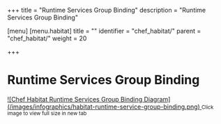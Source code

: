 +++
title = "Runtime Services Group Binding"
description = "Runtime Services Group Binding"

[menu]
  [menu.habitat]
    title = ""
    identifier = "chef_habitat/"
    parent = "chef_habitat/"
    weight = 20
    
+++

# Runtime Services Group Binding
<a target="_blank" href="/images/infographics/habitat-runtime-service-group-binding.png">
![Chef Habitat Runtime Services Group Binding Diagram](/images/infographics/habitat-runtime-service-group-binding.png)
</a>
<small>Click image to view full size in new tab</small>

